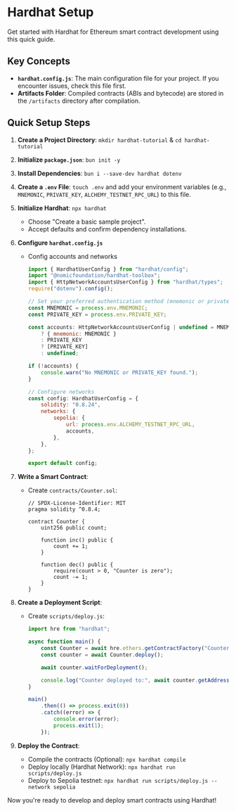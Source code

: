 # Hardhat Setup

Get started with Hardhat for Ethereum smart contract development using this quick guide.

## Key Concepts

- **`hardhat.config.js`**: The main configuration file for your project. If you encounter issues, check this file first.
- **Artifacts Folder**: Compiled contracts (ABIs and bytecode) are stored in the `/artifacts` directory after compilation.

## Quick Setup Steps

1. **Create a Project Directory**: `mkdir hardhat-tutorial` & `cd hardhat-tutorial`
2. **Initialize `package.json`**: `bun init -y`
3. **Install Dependencies**: `bun i --save-dev hardhat dotenv`
4. **Create a `.env` File**: `touch .env` and add your environment variables (e.g., `MNEMONIC`, `PRIVATE_KEY`, `ALCHEMY_TESTNET_RPC_URL`) to this file.
5. **Initialize Hardhat**: `npx hardhat`
    - Choose "Create a basic sample project".
    - Accept defaults and confirm dependency installations.
6. **Configure `hardhat.config.js`**
    - Config accounts and networks
        
        ```jsx
        import { HardhatUserConfig } from "hardhat/config";
        import "@nomicfoundation/hardhat-toolbox";
        import { HttpNetworkAccountsUserConfig } from "hardhat/types";
        require("dotenv").config();
        
        // Set your preferred authentication method (mnemonic or private key)
        const MNEMONIC = process.env.MNEMONIC;
        const PRIVATE_KEY = process.env.PRIVATE_KEY;
        
        const accounts: HttpNetworkAccountsUserConfig | undefined = MNEMONIC
            ? { mnemonic: MNEMONIC }
            : PRIVATE_KEY
            ? [PRIVATE_KEY]
            : undefined;
        
        if (!accounts) {
            console.warn("No MNEMONIC or PRIVATE_KEY found.");
        }
        
        // Configure networks
        const config: HardhatUserConfig = {
            solidity: "0.8.24",
            networks: {
                sepolia: {
                    url: process.env.ALCHEMY_TESTNET_RPC_URL,
                    accounts,
                },
            },
        };
        
        export default config;
        ```
        

1. **Write a Smart Contract**:
    - Create `contracts/Counter.sol`:
        
        ```solidity
        // SPDX-License-Identifier: MIT
        pragma solidity ^0.8.4;
        
        contract Counter {
            uint256 public count;
        
            function inc() public {
                count += 1;
            }
        
            function dec() public {
                require(count > 0, "Counter is zero");
                count -= 1;
            }
        }
        ```
        
2. **Create a Deployment Script**:
    - Create `scripts/deploy.js`:
        
        ```jsx
        import hre from "hardhat";
        
        async function main() {
            const Counter = await hre.ethers.getContractFactory("Counter");
            const counter = await Counter.deploy();
        
            await counter.waitForDeployment();
        
            console.log("Counter deployed to:", await counter.getAddress());
        }
        
        main()
            .then(() => process.exit(0))
            .catch((error) => {
                console.error(error);
                process.exit(1);
            });
        ```
        
3. **Deploy the Contract**:
    - Compile the contracts (Optional): `npx hardhat compile`
    - Deploy locally (Hardhat Network): `npx hardhat run scripts/deploy.js`
    - Deploy to Sepolia testnet: `npx hardhat run scripts/deploy.js --network sepolia`

Now you're ready to develop and deploy smart contracts using Hardhat!